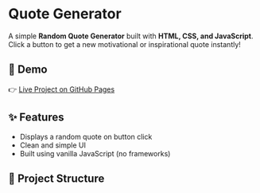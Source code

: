 # Quote Generator  

A simple **Random Quote Generator** built with **HTML, CSS, and JavaScript**.  
Click a button to get a new motivational or inspirational quote instantly!  

## 🚀 Demo  
👉 [Live Project on GitHub Pages](https://techgenius-karan.github.io/Random-Quote-Generator/) 
 

## ✨ Features  
- Displays a random quote on button click  
- Clean and simple UI  
- Built using vanilla JavaScript (no frameworks)  

## 📂 Project Structure  
